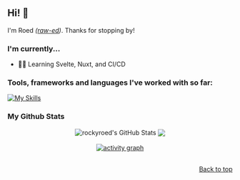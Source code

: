 ## Hi! 👋
I'm Roed *([raw-ed](https://ipa-reader.com/?text=%CB%88r%C9%94%CB%90.%C9%9Bd))*. Thanks for stopping by! 

### I'm currently...
- 🧑‍💻 Learning Svelte, Nuxt, and CI/CD

### Tools, frameworks and languages I've worked with so far:
[![My Skills](https://skillicons.dev/icons?i=js,ts,react,nextjs,vue,nuxtjs,svelte,tailwind,py,mysql,postgres,mongodb,supabase,git,github,githubactions,bitbucket,nodejs,postman,npm,pnpm,docker,vite,vscode,linux&perline=13)](https://skillicons.dev)

### My Github Stats
<div align="center">
  <img align="center" src="https://github-readme-stats.vercel.app/api?username=rockyroed&show_icons=true&theme=dark&hide_border=true&include_all_commits=true" alt="rockyroed's GitHub Stats" />
  <img align="center" src="https://github-readme-stats.vercel.app/api/top-langs/?username=rockyroed&layout=compact&theme=dark&hide_border=true&hide=html,css,nix,shell,glsl,scss" />
</div>
<br />
<div align="center">
  <a href="https://github.com/ashutosh00710/github-readme-activity-graph">
    <img src="https://github-readme-activity-graph.vercel.app/graph?username=rockyroed&bg_color=151515&color=ffffff&line=7AFF97&point=ffffff&area=true&hide_border=true" alt="activity graph" />
  </a>
</div>
<br />
<p align="right"><a href="#top">Back to top</a></p>
